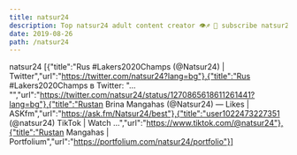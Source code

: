 ```yaml
---
title: natsur24
description: Top natsur24 adult content creator 👁♐️ 👑 subscribe natsur24 to my porn site below IG natsur24
date: 2019-08-26
path: /natsur24
---
```


natsur24
[{"title":"Rus #Lakers2020Champs (@Natsur24) | Twitter","url":"https://twitter.com/natsur24?lang=bg"},{"title":"Rus #Lakers2020Champs в Twitter: \"… \"","url":"https://twitter.com/natsur24/status/1270865618611261441?lang=bg"},{"title":"Rustan Brina Mangahas (@Natsur24) — Likes | ASKfm","url":"https://ask.fm/Natsur24/best"},{"title":"user1022473227351 (@natsur24) TikTok | Watch ...","url":"https://www.tiktok.com/@natsur24"},{"title":"Rustan Mangahas | Portfolium","url":"https://portfolium.com/natsur24/portfolio"}]


